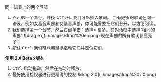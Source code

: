 同一谱表上的两个声部
<ol>
<li>点击第一个音符，并按 <kbd><kbd>Ctrl</kbd>+<kbd>L</kbd></kbd> 我们可以插入歌词。
当有更多的歌词在同一谱表，例如女高音声部和女低音声部，你可能需要把它们分开，以方便阅读。
<li>我们选择第一个音节，然后右键单击：选择> 更多。在对话框中选择“相同的声部”
![drag en](../images/drag%20en.png)
现在声部的所有歌词都高亮了；</li>
<li>按住 <kbd><kbd>Ctrl</kbd></kbd> 我们可以用鼠标拖动它们并定位它们。
</ol>

<strong>使用 2.0 Beta x版本</strong>
<ol>
<li><kbd><kbd>Ctrl</kbd></kbd> 启动拖动，然后在拖动时释放。
<li>最好使用检视器进行更精确的控制
![drag 2.0](../images/drag%202.0.png)
